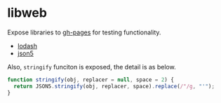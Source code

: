 # libweb

Expose libraries to [gh-pages](https://suguru03.github.io/libweb/) for testing functionality.

- [lodash](https://github.com/lodash/lodash)
- [json5](https://github.com/json5/json5)

Also, `stringify` funciton is exposed, the detail is as below.

```js
function stringify(obj, replacer = null, space = 2) {
  return JSON5.stringify(obj, replacer, space).replace(/"/g, "'");
}
```
